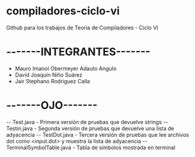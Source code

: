 # compiladores-ciclo-vi
Github para los trabajos de Teoría de Compiladores - Ciclo VI

# -------INTEGRANTES-------
* Mauro Imanol Obermeyer Adauto Angulo
* David Joaquín Niño Suárez
* Jair Stephano Rodriguez Calla

# -------OJO-------
-- Test.java - Primera versión de pruebas que devuelve strings
-- Testin.java - Segunda versión de pruebas que devuelve una lista de adyacencia
-- TestDot.java - Tercera versión de pruebas que lee archivos dot como <input.dot> y muestra la lista de adyacencia
-- TerminalSymbolTable.java - Tabla de símbolos mostrada en terminal 

